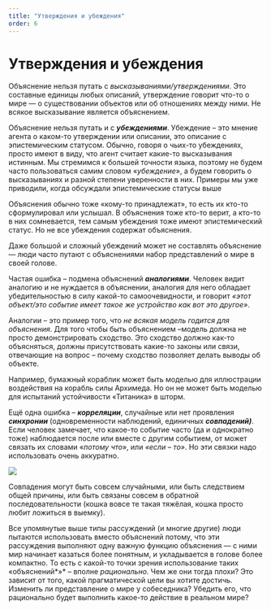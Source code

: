 ```yaml
---
title: "Утверждения и убеждения"
order: 6
---
```


# Утверждения и убеждения

Объяснение нельзя путать с *высказываниями/утверждениями*. Это составные единицы любых описаний, утверждение говорит что-то о мире — о существовании объектов или об отношениях между ними. Не всякое высказывание является объяснением.

Объяснение нельзя путать и с ***убеждениями***. Убеждение – это мнение агента о каком-то утверждении или описании, это описание с эпистемическим статусом. Обычно, говоря о чьих-то убеждениях, просто имеют в виду, что агент считает какие-то высказывания истинным. Мы стремимся к большей точности языка, поэтому не будем часто пользоваться самим словом «*убеждение*», а будем говорить о высказываниях и разной степени уверенности в них. Примеры мы уже приводили, когда обсуждали эпистемические статусы выше

Объяснения обычно тоже «кому-то принадлежат», то есть их кто-то сформулировал или услышал. В объяснения тоже кто-то верит, а кто-то в них сомневается, тем самым убеждения тоже имеют эпистемический статус. Но не все убеждения содержат объяснения.

Даже большой и сложный убеждений может не составлять объяснение — люди часто путают с объяснениями набор представлений о мире в своей голове.

Частая ошибка – подмена объяснений ***аналогиями***. Человек видит аналогию и не нуждается в объяснении, аналогия для него обладает убедительностью в силу какой-то самоочевидности, и говорит *«этот объект/это событие имеет такое же устройство как вот это другое»*.

Аналогии – это пример того, что *не всякая модель годится для объяснения*. Для того чтобы быть объяснением –модель должна не просто демонстрировать сходство. Это сходство должно как-то объясняться, должны присутствовать какие-то законы или связи, отвечающие на вопрос – почему сходство позволяет делать выводы об объекте.

Например, бумажный кораблик может быть моделью для иллюстрации воздействия на корабль силы Архимеда. Но он не может быть моделью для испытаний устойчивости «Титаника» в шторм.

Ещё одна ошибка – ***корреляции***, случайные или нет проявления ***синхронии*** (одновременности наблюдений, единичных ***совпадени******й)***. Если человек замечает, что какое-то событие часто (да и однократно тоже) наблюдается после или вместе с другим событием, от может связать их словами «*потому что*», или *«если – то»*. Но эти связки надо использовать очень аккуратно.

![](/ru/professional/rational-work/44.png)

Совпадения могут быть совсем случайными, или быть следствием общей причины, или быть связаны совсем в обратной последовательности (кошка вовсе те такая тяжёлая, кошка просто любит ложиться в выемку).

Все упомянутые выше типы рассуждений (и многие другие) люди пытаются использовать вместо объяснений потому, что эти рассуждения выполняют одну важную функцию объяснения — с ними мир начинает казаться более понятным, и укладывается в голове более компактно. То есть с какой-то точки зрения использование таких «объяснений*»* – вполне *рационально*. Чем же они тогда плохи? Это зависит от того, какой прагматической цели вы хотите достичь. Изменить ли представление о мире у собеседника? Убедить его, что рационально будет выполнить какое-то действие в реальном мире?